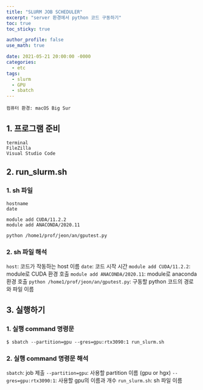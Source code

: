 ```yaml
---
title: "SLURM JOB SCHEDULER"
excerpt: "server 환경에서 python 코드 구동하기"
toc: true
toc_sticky: true

author_profile: false
use_math: true

date: 2021-05-21 20:00:00 -0000
categories: 
  - etc
tags:
  - slurm
  - GPU
  - sbatch
---
```


	컴퓨터 환경: macOS Big Sur

## 1. 프로그램 준비

```
terminal
FileZilla
Visual Studio Code
```

## 2. run_slurm.sh

### 1. sh 파일
```
hostname
date

module add CUDA/11.2.2
module add ANACONDA/2020.11

python /home1/prof/jeon/an/gputest.py
```

### 2. sh 파일 해석

`host`: 코드가 작동하는 host 이름
`date`: 코드 시작 시간
`module add CUDA/11.2.2`: module로 CUDA 환경 호출
`module add ANACONDA/2020.11`: module로 anaconda 환경 호출
`python /home1/prof/jeon/an/gputest.py`: 구동할 python 코드의 경로와 파일 이름

## 3. 실행하기

### 1. 실행 command 명령문

```
$ sbatch --partition=gpu --gres=gpu:rtx3090:1 run_slurm.sh
```

### 2. 실행 command 명령문 해석 

`sbatch`: job 제출
`--partition=gpu`: 사용할 partition 이름 (gpu or hgx)
`--gres=gpu:rtx3090:1`: 사용할 gpu의 이름과 개수
`run_slurm.sh`: sh 파일 이름
<!--stackedit_data:
eyJoaXN0b3J5IjpbMTQwNjg4NDMzMV19
-->